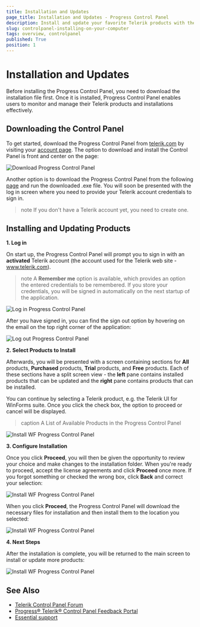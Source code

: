 ```yaml
---
title: Installation and Updates
page_title: Installation and Updates - Progress Control Panel
description: Install and update your favorite Telerik products with the Progress Control Panel.
slug: controlpanel-installing-on-your-computer
tags: overview, controlpanel
published: True
position: 1 
---
```


# Installation and Updates

Before installing the Progress Control Panel, you need to download the installation file first. Once it is installed, Progress Control Panel enables users to monitor and manage their Telerik products and installations effectively.

## Downloading the Control Panel

To get started, download the Progress Control Panel from [telerik.com](https://www.telerik.com/) by visiting your [account page](https://www.telerik.com/account/). The option to download and install the Control Panel is front and center on the page:

![Download Progress Control Panel](images/download-telerik-control-panel.png)

Another option is to download the Progress Control Panel from the following [page](https://www.telerik.com/download-trial-file/v2/control-panel) and run the downloaded .exe file. You will soon be presented with the log in screen where you need to provide your Telerik account credentials to sign in.

>note If you don't have a Telerik account yet, you need to create one.

## Installing and Updating Products

**1\. Log in** 

On start up, the Progress Control Panel will prompt you to sign in with an **activated** Telerik account (the account used for the Telerik web site - www.telerik.com). 

>note A **Remember me** option is available, which provides an option the entered credentials to be remembered. If you store your credentials, you will be
signed in automatically on the next startup of the application.

![Log in Progress Control Panel](images/login-telerik-control-panel.png)

After you have signed in, you can find the sign out option by hovering on the email on the top right corner of the application:

![Log out Progress Control Panel](images/logout-telerik-control-panel.png)

**2\. Select Products to Install**

Afterwards, you will be presented with a screen containing sections for **All** products, **Purchased** products, **Trial** products, and **Free** products. Each of these sections have a split screen view - the **left** pane contains installed products that can be updated and the **right** pane contains products that can be installed.

You can continue by selecting a Telerik product, e.g. the Telerik UI for WinForms suite. Once you click the check box, the option to proceed or cancel will be displayed.

>caption A List of Available Products in the Progress Control Panel 

![Install WF Progress Control Panel](images/install-telerik-control-panel-wf001.png)

**3\. Configure Installation**

Once you click **Proceed**, you will then be given the opportunity to review your choice and make changes to the installation folder. When you're ready to proceed, accept the license agreements and click **Proceed** once more. If you forgot something or checked the wrong box, click **Back** and correct your selection:

![Install WF Progress Control Panel](images/install-telerik-control-panel-wf002.png)

When you click **Proceed**, the Progress Control Panel will download the necessary files for installation and then install them to the location you selected:

![Install WF Progress Control Panel](images/install-telerik-control-panel-wf004.png)

**4\. Next Steps**

After the installation is complete, you will be returned to the main screen to install or update more products:

![Install WF Progress Control Panel](images/install-telerik-control-panel-wf005.png)

## See Also

* [Telerik Control Panel Forum](https://www.telerik.com/forums/telerik-control-panel)
* [Progress® Telerik® Control Panel Feedback Portal](https://feedback.telerik.com/controlpanel) 
* [Essential support](http://www.telerik.com/support) 
